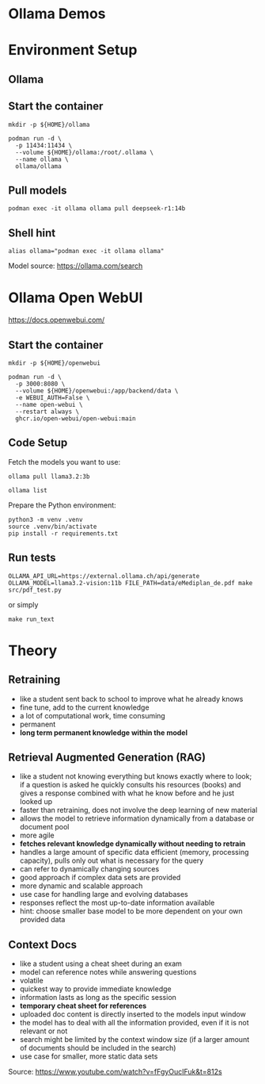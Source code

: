 # Ollama Demos

# Environment Setup

## Ollama

## Start the container

```shell
mkdir -p ${HOME}/ollama

podman run -d \
  -p 11434:11434 \
  --volume ${HOME}/ollama:/root/.ollama \
  --name ollama \
  ollama/ollama
```

## Pull models

```shell 
podman exec -it ollama ollama pull deepseek-r1:14b
```

## Shell hint

``` shell
alias ollama="podman exec -it ollama ollama"
```

Model source: https://ollama.com/search

# Ollama Open WebUI

https://docs.openwebui.com/

## Start the container

```shell
mkdir -p ${HOME}/openwebui

podman run -d \
  -p 3000:8080 \
  --volume ${HOME}/openwebui:/app/backend/data \
  -e WEBUI_AUTH=False \
  --name open-webui \
  --restart always \
  ghcr.io/open-webui/open-webui:main
```

## Code Setup

Fetch the models you want to use:

```shell
ollama pull llama3.2:3b
```

```shell
ollama list
```

Prepare the Python environment:

```shell
python3 -m venv .venv
source .venv/bin/activate
pip install -r requirements.txt
```

## Run tests

```shell
OLLAMA_API_URL=https://external.ollama.ch/api/generate OLLAMA_MODEL=llama3.2-vision:11b FILE_PATH=data/eMediplan_de.pdf make src/pdf_test.py
```

or simply

```shell
make run_text
```

# Theory

## Retraining

- like a student sent back to school to improve what he already knows
- fine tune, add to the current knowledge
- a lot of computational work, time consuming
- permanent
- __long term permanent knowledge within the model__

## Retrieval Augmented Generation (RAG)

- like a student not knowing everything but knows exactly where to look; if a question is asked he quickly consults his
  resources (books) and gives a response combined with what he know before and he just looked up
- faster than retraining, does not involve the deep learning of new material
- allows the model to retrieve information dynamically from a database or document pool
- more agile
- __fetches relevant knowledge dynamically without needing to retrain__
- handles a large amount of specific data efficient (memory, processing capacity), pulls only out what is necessary for
  the query
- can refer to dynamically changing sources
- good approach if complex data sets are provided
- more dynamic and scalable approach
- use case for handling large and evolving databases
- responses reflect the most up-to-date information available
- hint: choose smaller base model to be more dependent on your own provided data

## Context Docs

- like a student using a cheat sheet during an exam
- model can reference notes while answering questions
- volatile
- quickest way to provide immediate knowledge
- information lasts as long as the specific session
- __temporary cheat sheet for references__
- uploaded doc content is directly inserted to the models input window
- the model has to deal with all the information provided, even if it is not relevant or not
- search might be limited by the context window size (if a larger amount of documents should be included in the search)
- use case for smaller, more static data sets

Source: https://www.youtube.com/watch?v=fFgyOucIFuk&t=812s
